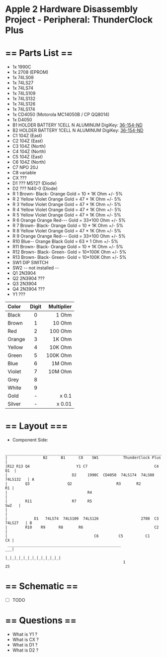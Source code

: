 # Apple 2 Hardware Disassembly Project - Peripheral: ThunderClock Plus

# == Parts List ==

* 1x 1990C
* 1x 2708 (EPROM)
* 1x 74LS08
* 1x 74LS27
* 1x 74LS74
* 1x 74LS109
* 1x 74LS132
* 1x 74LS126
* 1x 74LS174
* 1x CD4050  (Motorola MC14050B / CP QQ8014)
* 1x D4050
* B1 HOLDER BATTERY 1CELL N ALUMINUM DigiKey: [36-154-ND](http://www.digikey.com/product-detail/en/keystone-electronics/154/36-154-ND/61790)
* B2 HOLDER BATTERY 1CELL N ALUMINUM DigiKey: [36-154-ND](http://www.digikey.com/product-detail/en/keystone-electronics/154/36-154-ND/61790)
* C1 104Z (East)
* C2 104Z (East)
* C3 104Z (North)
* C4 104Z (North)
* C5 104Z (East)
* C6 104Z (North)
* C7 NPO 20J
* C8 variable
* CX ???
* D1 ??? M5?2?   (Diode)
* D2 ??? N40-0 (Diode)
* R 1 Brown- Black- Orange Gold = 10 * 1K Ohm +/- 5%
* R 2 Yellow Violet Orange Gold = 47 * 1K Ohm +/- 5%
* R 3 Yellow Violet Orange Gold = 47 * 1K Ohm +/- 5%
* R 4 Yellow Violet Orange Gold = 47 * 1K Ohm +/- 5%
* R 5 Yellow Violet Orange Gold = 47 * 1K Ohm +/- 5%
* R 6 Orange Orange Red--- Gold = 33\*100 Ohm +/- 5%
* R 7 Brown- Black- Orange Gold = 10 * 1K Ohm +/- 5%
* R 8 Yellow Violet Orange Gold = 47 * 1K Ohm +/- 5%
* R 9 Orange Orange Red--- Gold = 33\*100 Ohm +/- 5%
* R10 Blue-- Orange Black  Gold = 63 *  1 Ohm +/- 5%
* R11 Brown- Black- Orange Gold = 10 * 1K Ohm +/- 5%
* R12 Brown- Black- Green- Gold = 10*100K Ohm +/- 5%
* R13 Brown- Black- Green- Gold = 10*100K Ohm +/- 5%
* SW1 DIP SWITCH 
* SW2 -- not installed --
* Q1 2N3904
* Q2 2N3904 ???
* Q3 2N3904
* Q4 2N3904 ???
* Y1 ???

|Color  |Digit|Multiplier|
|:------|:---:|---------:|
|Black  |  0  |    1 Ohm |
|Brown  |  1  |   10 Ohm |
|Red    |  2  |  100 Ohm |
|Orange |  3  |   1K Ohm |
|Yellow |  4  |  10K Ohm |
|Green  |  5  | 100K Ohm |
|Blue   |  6  |   1M Ohm |
|Violet |  7  |  10M Ohm |
|Grey   |  8  |          |
|White  |  9  |          |
|Gold   |  -  |    x 0.1 |
|Silver |  -  |   x 0.01 |

# == Layout ===

* Component Side:

```
 _______________________________________________________________________________
|                B2      B1      C8    SW1           ThunderClock Plus          |
|R12 R13 Q4                     Y1 C7                              C4       Q1  |
|                             D2     1990C  CD4050  74LS174  74LS08   74LS132   | A
|        Q3                 Q2                    R3       R2                R1 |
|                                    R4                                         |
|        R11                  R7     R5                                   Sw2   |
|                                                                               |
|            D1   74LS74  74LS109  74LS126                   2708  C3  74LS27   | B
|        R10    R9      R8       R6                                C2           |
|                                       C6         C5          C1            CX |
 ___________________________________________________                         ___|
                                                    |_|_|_|_|_|_|_|_|_|_|_|_|
                                                     1                    25
```

# == Schematic ==

* [ ] TODO

# == Questions ==

* What is Y1 ?
* What is CX ?
* What is D1 ?
* What is D2 ?

